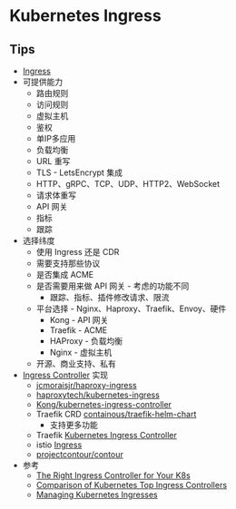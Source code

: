 # Kubernetes Ingress

## Tips
* [Ingress](https://kubernetes.io/docs/concepts/services-networking/ingress/)
* 可提供能力
  * 路由规则
  * 访问规则
  * 虚拟主机
  * 鉴权
  * 单IP多应用
  * 负载均衡
  * URL 重写
  * TLS - LetsEncrypt 集成
  * HTTP、gRPC、TCP、UDP、HTTP2、WebSocket
  * 请求体重写
  * API 网关
  * 指标
  * 跟踪
* 选择纬度
  * 使用 Ingress 还是 CDR
  * 需要支持那些协议
  * 是否集成 ACME
  * 是否需要用来做 API 网关 - 考虑的功能不同
    * 跟踪、指标、插件修改请求、限流
  * 平台选择 - Nginx、Haproxy、Traefik、Envoy、硬件
    * Kong - API 网关
    * Traefik - ACME
    * HAProxy - 负载均衡
    * Nginx - 虚拟主机
  * 开源、商业支持、私有
* [Ingress Controller](https://kubernetes.io/docs/concepts/services-networking/ingress-controllers/#additional-controllers) 实现
  * [jcmoraisjr/haproxy-ingress](https://github.com/jcmoraisjr/haproxy-ingress)
  * [haproxytech/kubernetes-ingress](https://github.com/haproxytech/kubernetes-ingress)
  * [Kong/kubernetes-ingress-controller](https://github.com/Kong/kubernetes-ingress-controller)
  * Traefik CRD [containous/traefik-helm-chart](https://github.com/containous/traefik-helm-chart)
    * 支持更多功能
  * Traefik [Kubernetes Ingress Controller](https://docs.traefik.io/providers/kubernetes-ingress/)
  * istio [Ingress](https://istio.io/docs/tasks/traffic-management/ingress/)
  * [projectcontour/contour](https://github.com/projectcontour/contour)
* 参考
  * [The Right Ingress Controller for Your K8s](https://lab.wallarm.com/choose-the-right-ingress-controller-for-your-kubernetes-environment/)
  * [Comparison of Kubernetes Top Ingress Controllers](https://caylent.com/kubernetes-top-ingress-controllers)
  * [Managing Kubernetes Ingresses](https://caylent.com/managing-kubernetes-ingresses)
